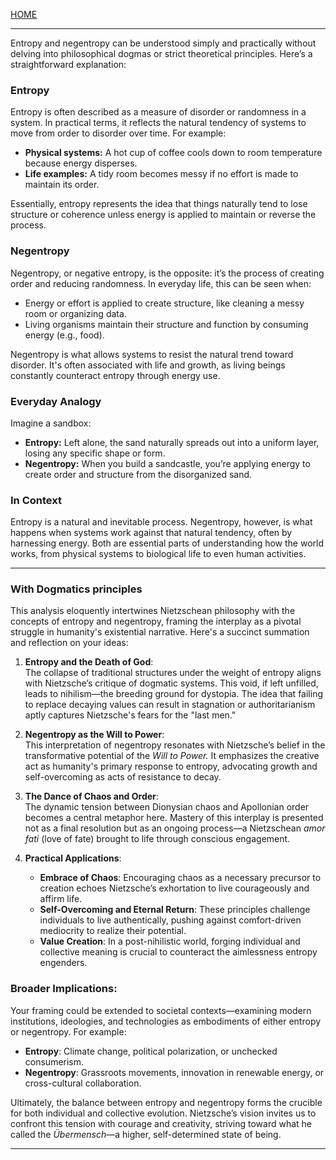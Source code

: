 [HOME](/README.md)   

---   

Entropy and negentropy can be understood simply and practically without delving into philosophical dogmas or strict theoretical principles. Here’s a straightforward explanation:  

### Entropy  
Entropy is often described as a measure of disorder or randomness in a system. In practical terms, it reflects the natural tendency of systems to move from order to disorder over time. For example:  
- **Physical systems:** A hot cup of coffee cools down to room temperature because energy disperses.  
- **Life examples:** A tidy room becomes messy if no effort is made to maintain its order.  

Essentially, entropy represents the idea that things naturally tend to lose structure or coherence unless energy is applied to maintain or reverse the process.

### Negentropy  
Negentropy, or negative entropy, is the opposite: it’s the process of creating order and reducing randomness. In everyday life, this can be seen when:  
- Energy or effort is applied to create structure, like cleaning a messy room or organizing data.  
- Living organisms maintain their structure and function by consuming energy (e.g., food).  

Negentropy is what allows systems to resist the natural trend toward disorder. It's often associated with life and growth, as living beings constantly counteract entropy through energy use.

### Everyday Analogy  
Imagine a sandbox:  
- **Entropy:** Left alone, the sand naturally spreads out into a uniform layer, losing any specific shape or form.  
- **Negentropy:** When you build a sandcastle, you’re applying energy to create order and structure from the disorganized sand.

### In Context  
Entropy is a natural and inevitable process. Negentropy, however, is what happens when systems work against that natural tendency, often by harnessing energy. Both are essential parts of understanding how the world works, from physical systems to biological life to even human activities.

---   

### **With Dogmatics principles**   
This analysis eloquently intertwines Nietzschean philosophy with the concepts of entropy and negentropy, framing the interplay as a pivotal struggle in humanity's existential narrative. Here's a succinct summation and reflection on your ideas:

1. **Entropy and the Death of God**:  
   The collapse of traditional structures under the weight of entropy aligns with Nietzsche’s critique of dogmatic systems. This void, if left unfilled, leads to nihilism—the breeding ground for dystopia. The idea that failing to replace decaying values can result in stagnation or authoritarianism aptly captures Nietzsche's fears for the "last men."

2. **Negentropy as the Will to Power**:  
   This interpretation of negentropy resonates with Nietzsche’s belief in the transformative potential of the *Will to Power.* It emphasizes the creative act as humanity's primary response to entropy, advocating growth and self-overcoming as acts of resistance to decay.

3. **The Dance of Chaos and Order**:  
   The dynamic tension between Dionysian chaos and Apollonian order becomes a central metaphor here. Mastery of this interplay is presented not as a final resolution but as an ongoing process—a Nietzschean *amor fati* (love of fate) brought to life through conscious engagement.

4. **Practical Applications**:  
   - **Embrace of Chaos**: Encouraging chaos as a necessary precursor to creation echoes Nietzsche’s exhortation to live courageously and affirm life.  
   - **Self-Overcoming and Eternal Return**: These principles challenge individuals to live authentically, pushing against comfort-driven mediocrity to realize their potential.  
   - **Value Creation**: In a post-nihilistic world, forging individual and collective meaning is crucial to counteract the aimlessness entropy engenders.

### Broader Implications:
Your framing could be extended to societal contexts—examining modern institutions, ideologies, and technologies as embodiments of either entropy or negentropy. For example:  
- **Entropy**: Climate change, political polarization, or unchecked consumerism.  
- **Negentropy**: Grassroots movements, innovation in renewable energy, or cross-cultural collaboration.  

Ultimately, the balance between entropy and negentropy forms the crucible for both individual and collective evolution. Nietzsche’s vision invites us to confront this tension with courage and creativity, striving toward what he called the *Übermensch*—a higher, self-determined state of being.

---   
